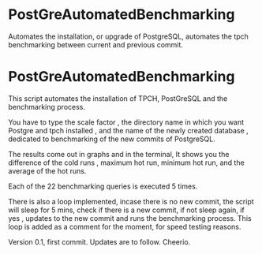 # PostGreAutomatedBenchmarking
Automates the installation, or upgrade of PostgreSQL, automates the tpch benchmarking between current and previous commit.
# PostGreAutomatedBenchmarking

This script automates the installation of TPCH, PostGreSQL and the benchmarking process.
 
 You have to type the scale factor , the directory name in which you want Postgre and tpch installed , and the name of the newly created database , dedicated to benchmarking of the new commits of PostgreSQL.
 
The results come out in graphs and in the terminal, It shows you the difference of the cold runs , maximum hot run, minimum hot run, and the average of the hot runs.

Each of the 22 benchmarking queries is executed 5 times.

There is also a loop implemented, incase there is no new commit, the script will sleep for 5 mins, check if there is a new commit, if not sleep again, if yes , updates to the new commit and runs the benchmarking process. This loop is added as a comment for the moment, for speed testing reasons.

Version 0.1, first commit. Updates are to follow.
Cheerio.
